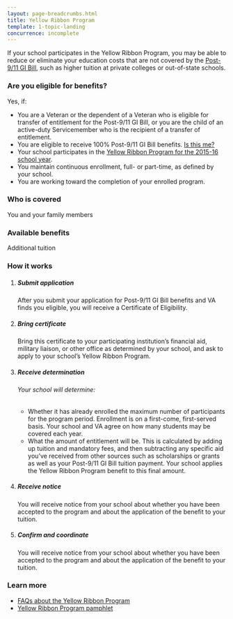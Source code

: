 ```yaml
---
layout: page-breadcrumbs.html
title: Yellow Ribbon Program
template: 1-topic-landing
concurrence: incomplete
---
```


If your school participates in the Yellow Ribbon Program, you may be able to reduce or eliminate your education costs that are not covered by the [Post-9/11 GI Bill](/education/gi-bill/post-9-11/index.html), such as higher tuition at private colleges or out-of-state schools.
<div class="call-out" markdown="1">

### Are you eligible for benefits?
Yes, if:

  - You are a Veteran or the dependent of a Veteran who is eligible for transfer of entitlement for the Post-9/11 GI Bill, or you are the child of an active-duty Servicemember who is the recipient of a transfer of entitlement.
  - You are eligible to receive 100% Post-9/11 GI Bill benefits. [Is this me?](https://gibill.custhelp.com/app/answers/detail/a_id/947)
  - Your school participates in the [Yellow Ribbon Program for the 2015-16 school year](http://www.benefits.va.gov/GIBILL/yellow_ribbon/yrp_list_2015.asp ).
  - You maintain continuous enrollment, full- or part-time, as defined by your school.
  - You are working toward the completion of your enrolled program.

### Who is covered
You and your family members
</div>

### Available benefits
Additional tuition


### How it works

<ol class="process">
<li class="step one wow fadeIn animated">
<div markdown="1">

##### Submit application
After you submit your application for Post-9/11 GI Bill benefits and VA finds you eligible, you will receive a Certificate of Eligibility.
</div>
</li>

<li class="step two wow fadeIn animated">
<div markdown="1">

##### Bring certificate
Bring this certificate to your participating institution’s financial aid, military liaison, or other office as determined by your school, and ask to apply to your school’s Yellow Ribbon Program.
</div>
</li>

<li class="step three wow fadeIn animated">
<div markdown="1">

##### Receive determination

###### Your school will determine:
  -  Whether it has already enrolled the maximum number of participants for the program period. Enrollment is on a first-come, first-served basis. Your school and VA agree on how many students may be covered each year.
  -  What the amount of entitlement will be. This is calculated by adding up tuition and mandatory fees, and then subtracting any specific aid you’ve received from other sources such as scholarships or grants as well as your Post-9/11 GI Bill tuition payment. Your school applies the Yellow Ribbon Program benefit to this final amount.

</div>
</li>

<li class="step four wow fadeIn animated">
<div markdown="1">

##### Receive notice
You will receive notice from your school about whether you have been accepted to the program and about the application of the benefit to your tuition.
</div>
</li>

<li class="step last five wow fadeIn animated">
<div markdown="1">

##### Confirm and coordinate

You will receive notice from your school about whether you have been accepted to the program and about the application of the benefit to your tuition.

</div>
</li>

</ol>

### Learn more

- [FAQs about the Yellow Ribbon Program](http://www.benefits.va.gov/gibill/docs/factsheets/2012_Yellow_Ribbon_Student_FAQs.pdf)
- [Yellow Ribbon Program pamphlet](http://www.benefits.va.gov/gibill/docs/pamphlets/Yellow_Ribbon_Pamphlet.pdf)
